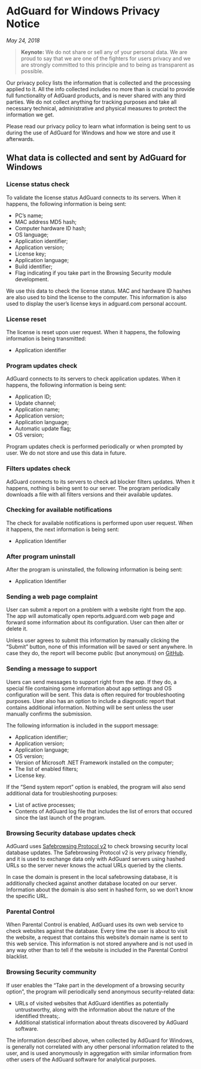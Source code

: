 # AdGuard for Windows Privacy Notice
*May 24, 2018*
> **Keynote:** We do not share or sell any of your personal data. We are proud to say that we are one of the fighters for users privacy and we are strongly committed to this principle and to being as transparent as possible.

Our privacy policy lists the information that is collected and the processing applied to it. All the info collected includes no more than is crucial to provide full functionality of AdGuard products, and is never shared with any third parties. We do not collect anything for tracking purposes and take all necessary technical, administrative and physical measures to protect the information we get.

Please read our privacy policy to learn what information is being sent to us during the use of AdGuard for Windows and how we store and use it afterwards.

## What data is collected and sent by AdGuard for Windows

### License status check

To validate the license status AdGuard connects to its servers. When it happens, the following information is being sent:

* PC’s name;
* MAC address MD5 hash;
* Computer hardware ID hash;
* OS language;
* Application identifier;
* Application version;
* License key;
* Application language;
* Build identifier;
* Flag indicating if you take part in the Browsing Security module development.

We use this data to check the license status. MAC and hardware ID hashes are also used to bind the license to the computer. This information is also used to display the user’s license keys in adguard.com personal account.

### License reset

The license is reset upon user request. When it happens, the following information is being transmitted:

* Application identifier

### Program updates check

AdGuard connects to its servers to check application updates. When it happens, the following information is being sent:

* Application ID;
* Update channel;
* Application name;
* Application version;
* Application language;
* Automatic update flag;
* OS version;

Program updates check is performed periodically or when prompted by user. We do not store and use this data in future.

### Filters updates check

AdGuard connects to its servers to check ad blocker filters updates. When it happens, nothing  is being sent to our server. The program periodically downloads a file with all filters versions and their available updates.

### Checking for available notifications

The check for available notifications is performed upon user request. When it happens, the next information is being sent:

* Application Identifier

### After program uninstall

After the program is uninstalled, the following information is being sent:

* Application Identifier

### Sending a web page complaint

User can submit a report on a problem with a website right from the app. The app will automatically open reports.adguard.com web page and forward some information about its configuration. User can then alter or delete it.

Unless user agrees to submit this information by manually clicking the “Submit” button, none of this information will be saved or sent anywhere. In case they do, the report will become public (but anonymous) on [GitHub](https://github.com/adguardteam/adguardfilters/issues).

### Sending a message to support

Users can send messages to support right from the app. If they do, a special file containing some information about app settings and OS configuration will be sent. This data is often required for troubleshooting purposes. User also has an option to include a diagnostic report that contains additional information. Nothing will be sent unless the user manually confirms the submission.

The following information is included in the support message:

* Application identifier;
* Application version;
* Application language;
* OS version;
* Version of Microsoft .NET Framework installed on the computer;
* The list of enabled filters;
* License key.

If the “Send system report” option is enabled, the program will also send additional data for troubleshooting purposes:

* List of active processes;
* Contents of AdGuard log file that includes the list of errors that occured since the last launch of the program.

### Browsing Security database updates check

AdGuard uses [Safebrowsing Protocol v2](https://developers.google.com/safe-browsing/) to check browsing security local database updates. The Safebrowsing Protocol v2 is very privacy friendly, and it is used to exchange data only with AdGuard servers using hashed URLs so the server never knows the actual URLs queried by the clients. 

In case the domain is present in the local safebrowsing database, it is additionally checked against another database located on our server. Information about the domain is also sent in hashed form, so we don’t know the specific URL.

### Parental Control

When Parental Control is enabled, AdGuard uses its own web service to check websites against the database. Every time the user is about to visit the website, a request that contains this website’s domain name is sent to this web service. This information is not stored anywhere and is not used in any way other than to tell if the website is included in the Parental Control blacklist.

### Browsing Security community

If user enables the “Take part in the development of a browsing security option”, the program will periodically send anonymous security-related data:

* URLs of visited websites that AdGuard identifies as potentially untrustworthy, along with the information about the nature of the identified threats;.
* Additional statistical information about threats discovered by AdGuard software.

The information described above, when collected by AdGuard for Windows, is generally not correlated with any other personal information related to the user, and is used anonymously in aggregation with similar information from other users of the AdGuard software for analytical purposes.
